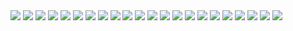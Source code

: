 <img src="images/Image 28-05-23 at 1.33 PM.jpeg"/>
<img src="images/Image 28-05-23 at 1.33 PM (1).jpeg"/>
<img src="images/Image 28-05-23 at 1.34 PM.jpeg"/>
<img src="images/Image 28-05-23 at 1.35 PM.jpeg"/>
<img src="images/D30800B6-FC8C-4785-A1E7-6078657D33A2.jpeg"/>
<img src="images/Image 28-05-23 at 1.35 PM (1).jpeg"/>
<img src="images/8C6DD4B1-2B16-4D45-BD61-F0E05ABC4D8C.jpeg"/>
<img src="images/Image 28-05-23 at 1.35 PM (2).jpeg"/>
<img src="images/HypergeometricPDF.png"/>
<img src="images/Image 28-05-23 at 1.35 PM (3).jpeg"/>
<img src="images/Image 28-05-23 at 1.36 PM.jpeg"/>
<img src="images/Image 28-05-23 at 1.36 PM (1).jpeg"/>
<img src="images/Image 28-05-23 at 1.36 PM (2).jpeg"/>
<img src="images/Image 28-05-23 at 2.36 PM.jpeg"/>
<img src="images/Image 28-05-23 at 2.38 PM.jpeg"/>
<img src="images/Image 28-05-23 at 2.39 PM.jpeg"/>
<img src="images/Image 28-05-23 at 2.41 PM.jpeg"/>
<img src="images/Image 28-05-23 at 2.42 PM.jpeg"/>
<img src="images/Image 28-05-23 at 2.42 PM (1).jpeg"/>
<img src="images/Image 28-05-23 at 2.43 PM.jpeg"/>
<img src="images/Image 28-05-23 at 2.43 PM (1).jpeg"/>
<img src="images/Image 28-05-23 at 2.45 PM.jpeg"/>
